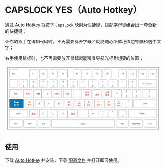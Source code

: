 # CAPSLOCK YES（Auto Hotkey）

通过 [Auto Hotkey](https://www.autohotkey.com/) 将按下 `CapsLock` 映射为快捷键，搭配字母键组合出一套全新的快捷键；

让你的双手在编辑代码时，不再需要离开字母区就能随心所欲地快速导航和选中文字；

右手使用鼠标时，也不再需要放开鼠标就能精准导航光标到想要的位置；

![key-bitmap](assets/key-bitmap.jpg)

## 使用

下载 [Auto Hotkey](https://www.autohotkey.com/) 并安装，下载 [配置文件](capslock-yes.ahk) 并打开即可使用。
